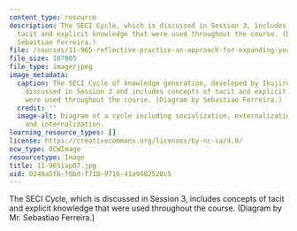 ```yaml
---
content_type: resource
description: The SECI Cycle, which is discussed in Session 3, includes concepts of
  tacit and explicit knowledge that were used throughout the course. (Diagram by Mr.
  Sebastiao Ferreira.)
file: /courses/11-965-reflective-practice-an-approach-for-expanding-your-learning-frontiers-january-iap-2007/0240a5fbf0bdf718971641a9482528c5_11-965iap07.jpg
file_size: 107005
file_type: image/jpeg
image_metadata:
  caption: The SECI Cycle of knowledge generation, developed by Ikujiro Nonaka, was
    discussed in Session 3 and includes concepts of tacit and explicit knowledge that
    were used throughout the course. (Diagram by Sebastiao Ferreira.)
  credit: ''
  image-alt: Diagram of a cycle including socialization, externalization, combination,
    and internalization.
learning_resource_types: []
license: https://creativecommons.org/licenses/by-nc-sa/4.0/
ocw_type: OCWImage
resourcetype: Image
title: 11-965iap07.jpg
uid: 0240a5fb-f0bd-f718-9716-41a9482528c5
---
```

The SECI Cycle, which is discussed in Session 3, includes concepts of tacit and explicit knowledge that were used throughout the course. (Diagram by Mr. Sebastiao Ferreira.)